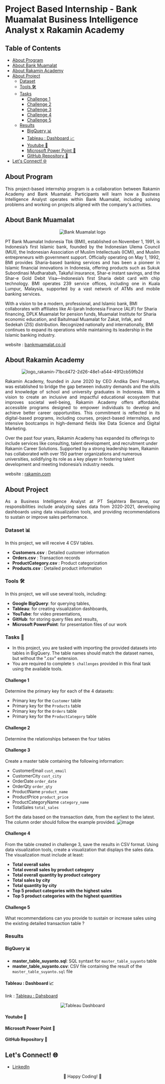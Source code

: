# Project Based Internship - Bank Muamalat Business Intelligence Analyst x Rakamin Academy

## Table of Contents
- [About Program](#about-program)
- [About Bank Muamalat](#about-bank-muamalat)
- [About Rakamin Academy](#about-rakamin-academy)
- [About Project](#about-project)
   - [Dataset](#dataset-)
   - [Tools 🛠️](#tools-%EF%B8%8F)
   - [Tasks](#tasks-)
     - [Challenge 1](#challenge-1)
     - [Challenge 2](#challenge-2)
     - [Challenge 3](#challenge-3)
     - [Challenge 4](#challenge-4)
     - [Challenge 5](#challenge-5)
   - [Results](#results)
     - [BigQuery 📊](#bigquery-)
     - [Tableau : Dashboard 📈](#tableau--dashboard-)
     - [Youtube 🎥](#youtube-)
     - [Microsoft Power Point 📝](#microsoft-power-point-)
     - [GitHub Repository 📁](#github-repository-)
- [Let's Connect! 🌐](#lets-connect-)

## About Program
<p align="justify">
This project-based internship program is a collaboration between Rakamin Academy and Bank Muamalat. Participants will learn how a Business Intelligence Analyst operates within Bank Muamalat, including solving problems and working on projects aligned with the company's activities.
</p>

## About Bank Muamalat
<p align="center">
   <img src="https://github.com/user-attachments/assets/392730cf-ce28-4101-aa5c-eba2b83a08cb" alt="Bank Muamalat logo">
</p>

<p align="justify">
PT Bank Muamalat Indonesia Tbk (BMI), established on November 1, 1991, is Indonesia’s first Islamic bank, founded by the Indonesian Ulema Council (MUI), the Indonesian Association of Muslim Intellectuals (ICMI), and Muslim entrepreneurs with government support. Officially operating on May 1, 1992, BMI provides Sharia-based banking services and has been a pioneer in Islamic financial innovations in Indonesia, offering products such as Sukuk Subordinasi Mudharabah, Takaful insurance, Shar-e instant savings, and the Shar-e Gold Debit Visa—Indonesia’s first Sharia debit card with chip technology. BMI operates 239 service offices, including one in Kuala Lumpur, Malaysia, supported by a vast network of ATMs and mobile banking services.

With a vision to be a modern, professional, and Islamic bank, BMI collaborates with affiliates like Al-Ijarah Indonesia Finance (ALIF) for Sharia financing, DPLK Muamalat for pension funds, Muamalat Institute for Sharia economic education, and Baitulmaal Muamalat for Zakat, Infak, and Sedekah (ZIS) distribution. Recognized nationally and internationally, BMI continues to expand its operations while maintaining its leadership in the Islamic banking industry.

website : [bankmuamalat.co.id](https://www.bankmuamalat.co.id/)
</p>

## About Rakamin Academy
<p align="center">
  <img src="https://github.com/user-attachments/assets/de2ace4f-e08d-4158-934f-cb1998424045" alt="logo_rakamin-71bcd472-2d26-48e1-a544-4912cb59fb2d">
</p>

<p align="justify">
Rakamin Academy, founded in June 2020 by CEO Andika Deni Prasetya, was established to bridge the gap between industry demands and the skills and knowledge of school and university graduates in Indonesia. With a vision to create an inclusive and impactful educational ecosystem that improves societal well-being, Rakamin Academy offers affordable, accessible programs designed to empower individuals to develop and achieve better career opportunities. This commitment is reflected in its digital-based programs, including courses, project-based internships, and intensive bootcamps in high-demand fields like Data Science and Digital Marketing.

Over the past four years, Rakamin Academy has expanded its offerings to include services like consulting, talent development, and recruitment under Rakamin Career Solutions. Supported by a strong leadership team, Rakamin has collaborated with over 150 partner organizations and numerous universities, solidifying its role as a key player in fostering talent development and meeting Indonesia’s industry needs.

website : [rakamin.com](https://www.rakamin.com)
</p>

## About Project
<p align="justify">
As a Business Intelligence Analyst at PT Sejahtera Bersama, our responsibilities include analyzing sales data from 2020-2021, developing dashboards using data visualization tools, and providing recommendations to sustain or improve sales performance.
</p>

### Dataset 📊
In this project, we will receive 4 CSV tables.
- **Customers.csv** : Detailed customer information
- **Orders.csv** : Transaction records
- **ProductCategory.csv** : Product categorization
- **Products.csv** : Detailed product information

### Tools 🛠️
In this project, we will use several tools, including:
- **Google BigQuery**: for querying tables,
- **Tableau**: for creating visualization dashboards,
- **YouTube**: for video presentations,
- **GitHub**: for storing query files and results,
- **Microsoft PowerPoint**: for presentation files of our work 

### Tasks 🎯
- In this project, you are tasked with importing the provided datasets into tables in BigQuery. The table names should match the dataset names, but without the ".csv" extension.
- You are required to complete `5 challenges` provided in this final task using the available tools.

#### Challenge 1
Determine the primary key for each of the 4 datasets:
- Primary key for the `Customer` table
- Primary key for the `Products` table
- Primary key for the `Orders` table
- Primary key for the `ProductCategory` table

#### Challenge 2
Determine the relationships between the four tables

#### Challenge 3
Create a master table containing the following information:
- CustomerEmail `cust_email`
- CustomerCity `cust_city`
- OrderDate `order_date`
- OrderQty `order_qty`
- ProductName `product_name`
- ProductPrice `product_price`
- ProductCategoryName `category_name`
- TotalSales `total_sales`

Sort the data based on the transaction date, from the earliest to the latest. The column order should follow the example provided.
![image](https://github.com/user-attachments/assets/74239485-0851-482f-a8ac-46f9bb60174a)

#### Challenge 4
From the table created in challenge 3, save the results in CSV format. Using data visualization tools, create a visualization that displays the sales data. The visualization must include at least:
- **Total overall sales**
- **Total overall sales by product category**
- **Total overall quantity by product category**
- **Total sales by city**
- **Total quantity by city**
- **Top 5 product categories with the highest sales**
- **Top 5 product categories with the highest quantities**

#### Challenge 5
What recommendations can you provide to sustain or increase sales using the existing detailed transaction table ?

### Results
#### BigQuery 📊
- **master_table_suyanto.sql**: SQL syntaxt for `master_table_suyanto` table
- **master_table_suyanto.csv**: CSV file containing the result of the `master_table_suyanto.sql` file

#### Tableau : Dashboard 📈
link : [Tableau : Dahsboard](https://public.tableau.com/app/profile/suyanto.zhang/viz/PBIRakaminxBankMuamalat/SalesReport)
<p align="center">
   <img src="https://github.com/user-attachments/assets/751fc4ce-3a53-4660-b57e-98fdd683ff57" alt="Tableau Dashboard">
</p>

#### Youtube 🎥



#### Microsoft Power Point 📝


#### GitHub Repository 📁




## Let's Connect! 🌐  
- [LinkedIn](https://www.linkedin.com/in/suyanto-zhang/)   

<p align="center">
  🚀 Happy Coding! 🌟
</p>


